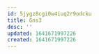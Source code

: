 ```yaml
---
id: 5jygz8cgi0w4iuq2r9odcku
title: Gns3
desc: ''
updated: 1641671997226
created: 1641671997226
---
```



